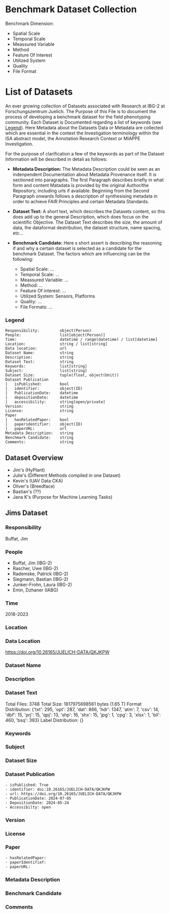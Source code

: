 # Benchmark Dataset Collection

Benchmark Dimension:

- Spatial Scale
- Temporal Scale
- Meassured Variable
- Method
- Feature Of Interest
- Utilized System
- Quality
- File Format


# List of Datasets

An ever growing collection of Datasets associated with Research at IBG-2 at Forschungszentrum Juelich. The Purpose of this File is to document the process of developing a benchmark dataset for the field phenotyping community. Each Dataset is Documented regarding a list of keywords (see [Legend](#legend)). Here Metadata about the Datasets Data or Metadata are collected which are essential in the context the Investigation terminology within the ISA abstract model, the Annotation Research Context or MIAPPE Investigation.

For the purpose of clarification a few of the keywords as part of the Dataset Information will be described in detail as follows:

- **Metadata Description:** The Metadata Description could be seen as an indenpendent Documentation about Metadata Provenance itself. It is sectioned into paragraphs. The first Paragraph  describes briefly in what form and content Matadata is provided by the original Author/the Repository, including urls if available. Beginning from the Second Paragraph onwards follows a description of synthesising metadata in order to achieve FAIR Principles and certain Metadata Standards.

- **Dataset Text:** A short text, which describes the Datasets content, so this does add up to the general Description, which does focus on the scientific Objective. The Dataset Text describes the size, the amount of data, the dataformat destribution, the dataset structure, name spacing, etc...

- **Benchmark Candidate:** Here s short assert is describing the reasoning if and why a certain dataset is selected as a candidate for the benchmark Dataset. The factors which are influencing can be the following:
    - Spatial Scale: ...
    - Temporal Scale: ...
    - Meassured Variable: ...
    - Method: ...
    - Feature Of interest: ...
    - Utilized System: Sensors, Platforms
    - Quality: ...
    - File Formats: ...


### Legend

    Responsibility:         object(Person)
    People:                 list[object(Person)]
    Time:                   datetime / range(datetime) / list[datetime]
    Location:               string / list[string] 
    Data location:          url
    Dataset Name:           string
    Description:            string
    Dataset Text:           string
    Keywords:               list[string]
    Subject:                list[string]
    Dataset Size:           tuple(float, object(Unit))
    Dataset Publication
    |   isPublished:        bool
    |   identifier:         object(ID)
    |   PublicationDate:    datetime
    |   depositionDate:     datetime
    |   accessibility:      string[open/private]
    Version:                string
    License:                string
    Paper
    |   hasRelatedPaper:    bool
    |   paperidentifier:    object(ID)
    |   paperURL:           url
    Metadata Description:   string
    Benchmark Candidate:    string
    Comments:               string

## Dataset Overview

- Jim's (HyPlant)
- Julie's (Different Methods compiled in one Dataset)
- Kevin's (UAV Data CKA)
- Oliver's (Breedface)
- Bastian's (??)
- Jana K's (Purpose for Machine Learning Tasks)


## Jims Dataset

### Responsibility

Buffat, Jim

### People

- Buffat, Jim (IBG-2)
- Rascher, Uwe (IBG-2)
- Rademske, Patrick (IBG-2)
- Siegmann, Bastian (IBG-2)
- Junker-Frohn, Laura (IBG-2)
- Emin, Dzhaner (IABG)

### Time

2018-2023

### Location



### Data Location

https://doi.org/10.26165/JUELICH-DATA/QKJKPW


### Dataset Name

### Description

### Dataset Text

Total Files: 3748
Total Size: 1817975698561 bytes (1.65 T)
Format Distribution: {'txt': 295, 'opt': 287, 'dat': 866, 'hdr': 1347, 'atm': 7, 'csv': 14, 'dbf': 15, 'prj': 15, 'qpj': 13, 'shp': 16, 'shx': 15, 'jpg': 1, 'cpg': 3, 'xlsx': 1, 'bil': 460, 'bsq': 393}
Label Distribution: {}

### Keywords

### Subject

### Dataset Size

### Dataset Publication

    - isPublished: True
    - identifier: doi:10.26165/JUELICH-DATA/QKJKPW
    - url: https://doi.org/10.26165/JUELICH-DATA/QKJKPW
    - PublicationDate: 2024-07-05
    - DepositionDate: 2024-05-24
    - Accessibilty: open

### Version

### License

### Paper

    - hasRelatedPaper:
    - paperIdentifief:
    - paperURL:

### Metadata Description


### Benchmark Candidate

### Comments